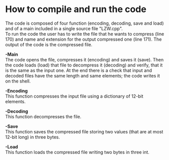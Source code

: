 # How to compile and run the code

The code is composed of four function (encoding, decoding, save and load) and of a main included in a single source file "LZW.cpp".   
To run the code the user has to write the file that he wants to compress (line 170) and name and extension for the output compressed one (line 171). The output of the code is the compressed file. 

**-Main**    
The code opens the file, compresses it (encoding) and saves it (save). Then the code loads (load) that file to decompress it (decoding) and verify, that it is the same as the input one. At the end there is a check that input and decoded files have the same length and same elements; the code writes it on the shell.  

**-Encoding**  
This function compresses the input file using a dictionary of 12-bit elements.  

**-Decoding**  
This function decompresses the file.

**-Save**  
This function saves the compressed file storing two values (that are at most 12-bit long) in three bytes.

**-Load**  
This function loads the compressed file writing two bytes in three int.
